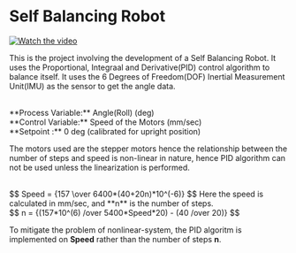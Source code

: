 # Self Balancing Robot

[![Watch the video](/IMAGE/CAD.png)](https://drive.google.com/file/d/1cC-Chdwye79UuMQegcqwbnqvilcww2Fp/view?usp=drive_link)

This is the project involving the development of a Self Balancing Robot. It uses the Proportional, Integraal and Derivative(PID) control algorithm to balance itself. It uses the 6 Degrees of Freedom(DOF) Inertial Measurement Unit(IMU) as the sensor to get the angle data.

<br>
**Process Variable:**  Angle(Roll) (deg)
<br>
**Control Variable:**  Speed of the Motors (mm/sec)
<br>
**Setpoint        :**  0 deg (calibrated for upright position)

<br>

The motors used are the stepper motors hence the relationship between the number of steps and speed is non-linear in nature, hence PID algorithm can not be used unless the linearization is performed.

<br>
$$ Speed = {157 \over 6400*(40+20n)*10^(-6)} $$
Here the speed is calculated in mm/sec, and **n** is the number of steps.
<br>
$$ n = {(157*10^(6) /over 5400*Speed*20) - (40 /over 20)} $$
<br>

To mitigate the problem of nonlinear-system, the PID algoritm is implemented on **Speed** rather than the number of steps **n**.
